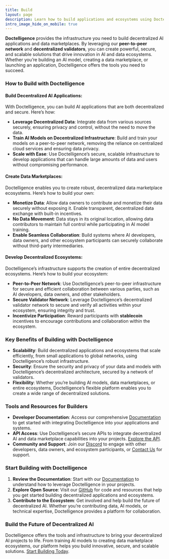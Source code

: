 ```yaml
---
title: Build  
layout: page  
description: Learn how to build applications and ecosystems using Doctelligence’s decentralized infrastructure for AI and data marketplaces.  
intro_image_hide_on_mobile: true  
---
```


**Doctelligence** provides the infrastructure you need to build decentralized AI applications and data marketplaces. By leveraging our **peer-to-peer network** and **decentralized validators**, you can create powerful, secure, and scalable solutions that drive innovation in AI and data ecosystems. Whether you’re building an AI model, creating a data marketplace, or launching an application, Doctelligence offers the tools you need to succeed.

### How to Build with Doctelligence

#### Build Decentralized AI Applications:
With Doctelligence, you can build AI applications that are both decentralized and secure. Here’s how:

- **Leverage Decentralized Data**: Integrate data from various sources securely, ensuring privacy and control, without the need to move the data.
- **Train AI Models on Decentralized Infrastructure**: Build and train your models on a peer-to-peer network, removing the reliance on centralized cloud services and ensuring data privacy.
- **Scale with Ease**: Use Doctelligence’s secure, scalable infrastructure to develop applications that can handle large amounts of data and users without compromising performance.

#### Create Data Marketplaces:
Doctelligence enables you to create robust, decentralized data marketplace ecosystems. Here’s how to build your own:

- **Monetize Data**: Allow data owners to contribute and monetize their data securely without exposing it. Enable transparent, decentralized data exchange with built-in incentives.
- **No Data Movement**: Data stays in its original location, allowing data contributors to maintain full control while participating in AI model training.
- **Enable Seamless Collaboration**: Build systems where AI developers, data owners, and other ecosystem participants can securely collaborate without third-party intermediaries.

#### Develop Decentralized Ecosystems:
Doctelligence’s infrastructure supports the creation of entire decentralized ecosystems. Here’s how to build your ecosystem:

- **Peer-to-Peer Network**: Use Doctelligence’s peer-to-peer infrastructure for secure and efficient collaboration between various parties, such as AI developers, data owners, and other stakeholders.
- **Secure Validator Network**: Leverage Doctelligence’s decentralized validator network to secure and verify all activities within your ecosystem, ensuring integrity and trust.
- **Incentivize Participation**: Reward participants with **stablecoin** incentives to encourage contributions and collaboration within the ecosystem.

### Key Benefits of Building with Doctelligence

- **Scalability**: Build decentralized applications and ecosystems that scale efficiently, from small applications to global networks, using Doctelligence’s robust infrastructure.
- **Security**: Ensure the security and privacy of your data and models with Doctelligence’s decentralized architecture, secured by a network of validators.
- **Flexibility**: Whether you’re building AI models, data marketplaces, or entire ecosystems, Doctelligence’s flexible platform enables you to create a wide range of decentralized solutions.

### Tools and Resources for Builders

- **Developer Documentation**: Access our comprehensive [Documentation](https://doctelligence.github.io/docs) to get started with integrating Doctelligence into your applications and systems.
- **API Access**: Use Doctelligence’s secure APIs to integrate decentralized AI and data marketplace capabilities into your projects. [Explore the API](https://doctelligence.github.io/docs/api).
- **Community and Support**: Join our [Discord](https://discord.com/invite/doctelligence) to engage with other developers, data owners, and ecosystem participants, or [Contact Us](https://doctelligence.github.io/contact/) for support.

### Start Building with Doctelligence

1. **Review the Documentation**: Start with our [Documentation](https://doctelligence.github.io/docs) to understand how to leverage Doctelligence in your projects.
2. **Explore Open Source**: Visit our [GitHub](https://github.com/Doctelligence) for code and resources that help you get started building decentralized applications and ecosystems.
3. **Contribute to the Ecosystem**: Get involved and help build the future of decentralized AI. Whether you’re contributing data, AI models, or technical expertise, Doctelligence provides a platform for collaboration.

### Build the Future of Decentralized AI

Doctelligence offers the tools and infrastructure to bring your decentralized AI projects to life. From training AI models to creating data marketplace ecosystems, our platform helps you build innovative, secure, and scalable solutions. [Start Building Today](https://doctelligence.github.io/contact/).
